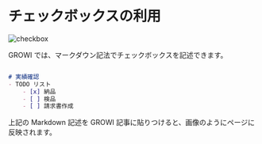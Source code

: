 # チェックボックスの利用

<img :src="$withBase('/assets/images/checkbox.png')" alt="checkbox">

GROWI では、マークダウン記法でチェックボックスを記述できます。

```markdown

# 実績確認
- TODO リスト
    - [x] 納品
    - [ ] 検品
    - [ ] 請求書作成

```

上記の Markdown 記述を GROWI 記事に貼りつけると、画像のようにページに反映されます。
